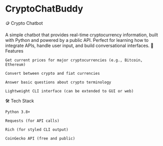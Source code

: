 # CryptoChatBuddy
 🪙 Crypto Chatbot

A simple chatbot that provides real-time cryptocurrency information, built with Python and powered by a public API. Perfect for learning how to integrate APIs, handle user input, and build conversational interfaces.
🚀 Features

    Get current prices for major cryptocurrencies (e.g., Bitcoin, Ethereum)

    Convert between crypto and fiat currencies

    Answer basic questions about crypto terminology

    Lightweight CLI interface (can be extended to GUI or web)

🛠️ Tech Stack

    Python 3.8+

    Requests (for API calls)

    Rich (for styled CLI output)

    CoinGecko API (free and public)
